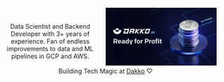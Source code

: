 <div class="container vertical-horizontal">
    <a href="https://dakko.ai">
      <img align="right" width="50%" src="imgs/header4.jpg"/>
    </a>
  <p align="center">
    <br><br>
    Data Scientist and Backend Developer with 3+ years of experience. 
    Fan of endless improvements to data and ML pipelines in GCP and AWS. 
    <br><br> 
    Building Tech Magic at <a href="https://dakko.ai">Dakko</a> ♡
  </p>
 </div>

